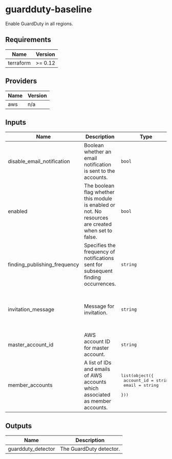 # guardduty-baseline

Enable GuardDuty in all regions.

<!-- BEGINNING OF PRE-COMMIT-TERRAFORM DOCS HOOK -->
## Requirements

| Name | Version |
|------|---------|
| terraform | >= 0.12 |

## Providers

| Name | Version |
|------|---------|
| aws | n/a |

## Inputs

| Name | Description | Type | Default | Required |
|------|-------------|------|---------|:--------:|
| disable\_email\_notification | Boolean whether an email notification is sent to the accounts. | `bool` | `false` | no |
| enabled | The boolean flag whether this module is enabled or not. No resources are created when set to false. | `bool` | `true` | no |
| finding\_publishing\_frequency | Specifies the frequency of notifications sent for subsequent finding occurrences. | `string` | `"SIX_HOURS"` | no |
| invitation\_message | Message for invitation. | `string` | `"This is an automatic invitation message from guardduty-baseline module."` | no |
| master\_account\_id | AWS account ID for master account. | `string` | `""` | no |
| member\_accounts | A list of IDs and emails of AWS accounts which associated as member accounts. | <pre>list(object({<br>    account_id = string<br>    email      = string<br>  }))</pre> | `[]` | no |

## Outputs

| Name | Description |
|------|-------------|
| guardduty\_detector | The GuardDuty detector. |

<!-- END OF PRE-COMMIT-TERRAFORM DOCS HOOK -->
